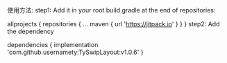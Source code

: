 使用方法:
step1:
  Add it in your root build.gradle at the end of repositories:
	
  allprojects {
		repositories {
			...
			maven { url 'https://jitpack.io' }
		}
	}
 step2:
  Add the dependency
  
  dependencies {
	        implementation 'com.github.usernamety:TySwipLayout:v1.0.6'
	}
